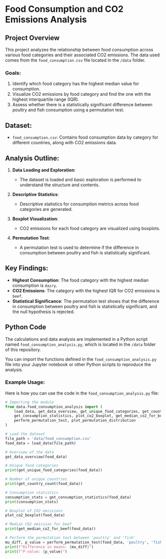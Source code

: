 # Food Consumption and CO2 Emissions Analysis

## Project Overview
This project analyzes the relationship between food consumption across various food categories and their associated CO2 emissions. The data used comes from the `food_consumption.csv` file located in the `/data` folder.

### Goals:
1. Identify which food category has the highest median value for consumption.
2. Visualize CO2 emissions by food category and find the one with the highest interquartile range (IQR).
3. Assess whether there is a statistically significant difference between poultry and fish consumption using a permutation test.

## Dataset:
- `food_consumption.csv`: Contains food consumption data by category for different countries, along with CO2 emissions data.

## Analysis Outline:

1. **Data Loading and Exploration**:
   - The dataset is loaded and basic exploration is performed to understand the structure and contents.

2. **Descriptive Statistics**:
   - Descriptive statistics for consumption metrics across food categories are generated.

3. **Boxplot Visualization**:
   - CO2 emissions for each food category are visualized using boxplots.

4. **Permutation Test**:
   - A permutation test is used to determine if the difference in consumption between poultry and fish is statistically significant.

## Key Findings:
- **Highest Consumption**: The food category with the highest median consumption is `dairy`.
- **CO2 Emissions**: The category with the highest IQR for CO2 emissions is `beef`.
- **Statistical Significance**: The permutation test shows that the difference in consumption between poultry and fish is statistically significant, and the null hypothesis is rejected.

## Python Code
The calculations and data analysis are implemented in a Python script named `food_consumption_analysis.py`, which is located in the `/data` folder of this repository.

You can import the functions defined in the `food_consumption_analysis.py` file into your Jupyter notebook or other Python scripts to reproduce the analysis.

### Example Usage:
Here is how you can use the code in the `food_consumption_analysis.py` file:

```python
# Importing the module
from data.food_consumption_analysis import (
    load_data, get_data_overview, get_unique_food_categories, get_country_count,
    get_consumption_statistics, plot_co2_boxplot, get_median_co2_for_beef,
    perform_permutation_test, plot_permutation_distribution
)

# Load the dataset
file_path = 'data/food_consumption.csv'
food_data = load_data(file_path)

# Overview of the data
get_data_overview(food_data)

# Unique food categories
print(get_unique_food_categories(food_data))

# Number of unique countries
print(get_country_count(food_data))

# Consumption statistics
consumption_stats = get_consumption_statistics(food_data)
print(consumption_stats)

# Boxplot of CO2 emissions
plot_co2_boxplot(food_data)

# Median CO2 emission for beef
print(get_median_co2_for_beef(food_data))

# Perform the permutation test between 'poultry' and 'fish'
mu_diff, p_value = perform_permutation_test(food_data, 'poultry', 'fish')
print(f"Difference in means: {mu_diff}")
print(f"P-value: {p_value}")
